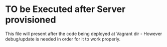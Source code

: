 # TO be Executed after Server provisioned

This file will present after the code being deployed at
Vagrant dir - However debug/update is needed in order for it
to work properly.